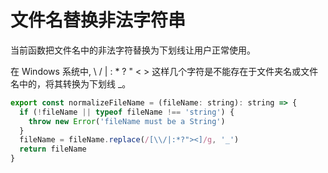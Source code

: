 # 文件名替换非法字符串

当前函数把文件名中的非法字符替换为下划线让用户正常使用。

在 Windows 系统中, \ / | : * ? " < > 这样几个字符是不能存在于文件夹名或文件名中的，将其转换为下划线 _。

```js
export const normalizeFileName = (fileName: string): string => {
  if (!fileName || typeof fileName !== 'string') {
    throw new Error('fileName must be a String')
  }
  fileName = fileName.replace(/[\\/|:*?"><]/g, '_')
  return fileName
}
```